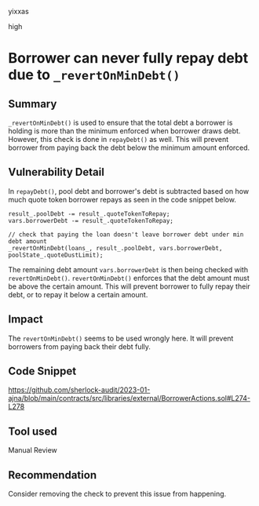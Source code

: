 yixxas

high

# Borrower can never fully repay debt due to `_revertOnMinDebt()`

## Summary
`_revertOnMinDebt()` is used to ensure that the total debt a borrower is holding is more than the minimum enforced when borrower draws debt. However, this check is done in `repayDebt()` as well. This will prevent borrower from paying back the debt below the minimum amount enforced.

## Vulnerability Detail
In `repayDebt()`, pool debt and borrower's debt is subtracted based on how much quote token borrower repays as seen in the code snippet below.

```solidity
result_.poolDebt -= result_.quoteTokenToRepay;
vars.borrowerDebt -= result_.quoteTokenToRepay;

// check that paying the loan doesn't leave borrower debt under min debt amount
_revertOnMinDebt(loans_, result_.poolDebt, vars.borrowerDebt, poolState_.quoteDustLimit);
```

The remaining debt amount `vars.borrowerDebt` is then being checked with `revertOnMinDebt()`. `revertOnMinDebt()` enforces that the debt amount must be above the certain amount. This will prevent borrower to fully repay their debt, or to repay it below a certain amount.

## Impact
The `revertOnMinDebt()` seems to be used wrongly here. It will prevent borrowers from paying back their debt fully.

## Code Snippet
https://github.com/sherlock-audit/2023-01-ajna/blob/main/contracts/src/libraries/external/BorrowerActions.sol#L274-L278

## Tool used

Manual Review

## Recommendation
Consider removing the check to prevent this issue from happening. 
